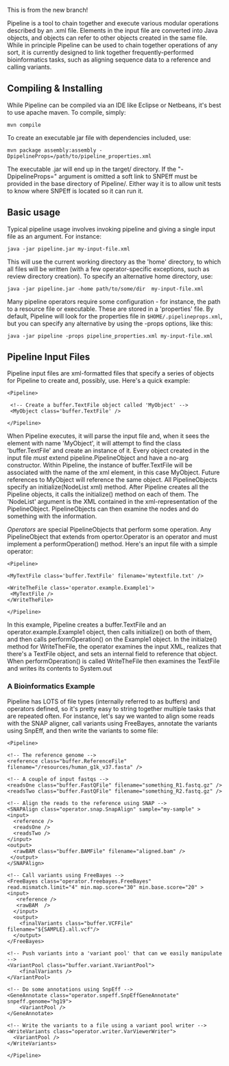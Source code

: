 This is from the new branch!

Pipeline is a tool to chain together and execute various modular operations described by an .xml file. Elements in the input file are converted into Java objects, and objects can refer to other objects created in the same file. While in principle Pipeline can be used to chain together operations of any sort, it is currently designed to link together frequently-performed bioinformatics tasks, such as aligning sequence data to a reference and calling variants. 

Compiling & Installing
----------------------

While Pipeline can be compiled via an IDE like Eclipse or Netbeans, it's best to use apache maven. To compile, simply:

    mvn compile
  
To create an executable jar file with dependencies included, use:

    mvn package assembly:assembly -DpipelineProps=/path/to/pipeline_properties.xml
  
The executable .jar will end up in the target/ directory. If the "-DpipelineProps=" argument is omitted a soft link to SNPEff must be provided in the base directory of Pipeline/. Either way it is to allow unit tests to know where SNPEff is located so it can run it.

Basic usage
-----------

Typical pipeline usage involves invoking pipeline and giving a single input file as an argument. For instance:

    java -jar pipeline.jar my-input-file.xml
    
This will use the current working directory as the 'home' directory, to which all files will be written (with a few operator-specific exceptions, such as review directory creation). To specify an alternative home directory, use:

    java -jar pipeline.jar -home path/to/some/dir  my-input-file.xml
    
Many pipeline operators require some configuration - for instance, the path to a resource file or executable. These are stored in a 'properties' file. By default, Pipeline will look for the properties file in `$HOME/.pipelineprops.xml`, but you can specify any alternative by using the -props options, like this:

    java -jar pipeline -props pipeline_properties.xml my-input-file.xml
  
    

Pipeline Input Files
--------------------

Pipeline input files are xml-formatted files that specify a series of objects for Pipeline to create and, possibly, use. Here's a quick example:
    
    <Pipeline>
    
     <!-- Create a buffer.TextFile object called 'MyObject' -->
     <MyObject class='buffer.TextFile' />
     
    </Pipeline>
  
  When Pipeline executes, it will parse the input file and, when it sees the element with name 'MyObject', it will attempt to find the class 'buffer.TextFile' and create an instance of it. Every object created in the input file *must* extend pipeline.PipelineObject and have a no-arg constructor. Within Pipeline, the instance of buffer.TextFile will be associated with the name of the xml element, in this case MyObject. Future references to MyObject will reference the same object. 
  All PipelineObjects specify an initialize(NodeList xml) method. After Pipeline creates all the Pipeline objects, it calls the initialize() method on each of them. The 'NodeList' argument is the XML contained in the xml-representation of the PipelineObject. PipelineObjects can then examine the nodes and do something with the information. 
  
   *Operators* are special PipelineObjects that perform some operation. Any PipelineObject that extends from opertor.Operator is an operator and must implement a performOperation() method. Here's an input file with a simple operator:
   
    <Pipeline>
    
    <MyTextFile class='buffer.TextFile' filename='mytextfile.txt' />
    
    <WriteTheFile class='operator.example.Example1'>
     <MyTextFile />
    </WriteTheFile>
    
    </Pipeline>
  
  In this example, Pipeline creates a buffer.TextFile and an operator.example.Example1 object, then calls initialize() on both of them, and then calls performOperation() on the Example1 object. In the initialze() method for WriteTheFile, the operator examines the input XML, realizes that there's a TextFile object, and sets an internal field to reference that object. When performOperation() is called WriteTheFile then examines the TextFile and writes its contents to System.out
  
  
### A Bioinformatics Example
  
  Pipeline has LOTS of file types (internally referred to as buffers) and operators defined, so it's pretty easy to string together multiple tasks that are repeated often. For instance, let's say we wanted to align some reads with the SNAP aligner, call variants using FreeBayes, annotate the variants using SnpEff, and then write the variants to some file:
  
    <Pipeline>
    
    <!-- The reference genome -->
    <reference class="buffer.ReferenceFile" filename="/resources/human_g1k_v37.fasta" />
    
    <!-- A couple of input fastqs -->
    <readsOne class="buffer.FastQFile" filename="something_R1.fastq.gz" />
    <readsTwo class="buffer.FastQFile" filename="something_R2.fastq.gz" />

    <!-- Align the reads to the reference using SNAP -->
    <SNAPAlign class="operator.snap.SnapAlign" sample="my-sample" >
    <input>
      <reference />
      <readsOne />
      <readsTwo />
    </input>
    <output>
      <rawBAM class="buffer.BAMFile" filename="aligned.bam" />
     </output>
    </SNAPAlign>

    <!-- Call variants using FreeBayes -->
    <FreeBayes class="operator.freebayes.FreeBayes" read.mismatch.limit="4" min.map.score="30" min.base.score="20" >
    <input>
       <reference />
       <rawBAM  />
      </input>
      <output>
        <finalVariants class="buffer.VCFFile" filename="${SAMPLE}.all.vcf"/>
      </output>
    </FreeBayes>

    <!-- Push variants into a 'variant pool' that can we easily manipulate -->
    <VariantPool class="buffer.variant.VariantPool">
        <finalVariants />
    </VariantPool>

    <!-- Do some annotations using SnpEff -->
    <GeneAnnotate class="operator.snpeff.SnpEffGeneAnnotate" snpeff.genome="hg19">
        <VariantPool />
    </GeneAnnotate>
    
    <!-- Write the variants to a file using a variant pool writer -->
    <WriteVariants class="operator.writer.VarViewerWriter">
      <VariantPool />
    </WriteVariants>
    
    </Pipeline>
    
